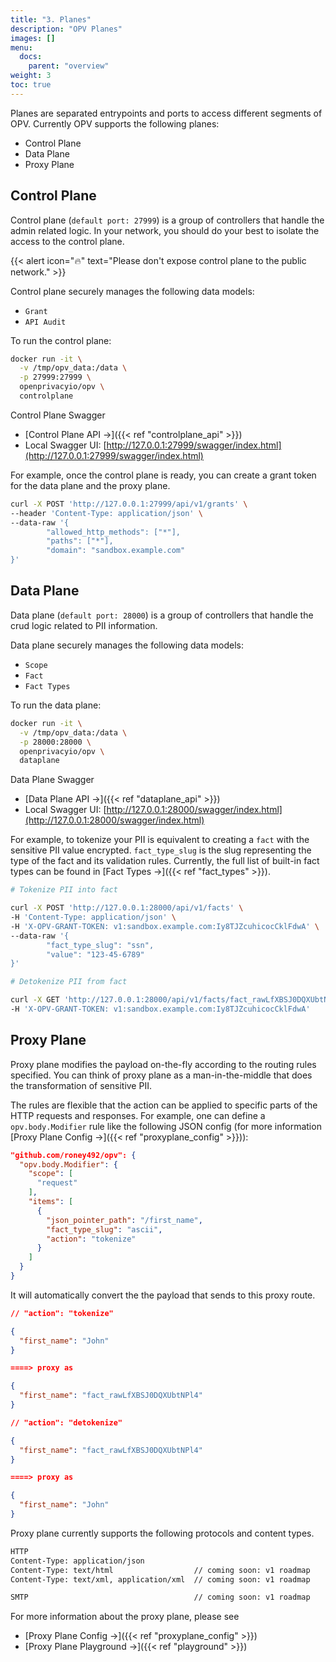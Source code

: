 ```yaml
---
title: "3. Planes"
description: "OPV Planes"
images: []
menu:
  docs:
    parent: "overview"
weight: 3
toc: true
---
```


Planes are separated entrypoints and ports to access different segments of OPV.
Currently OPV supports the following planes:

- Control Plane
- Data Plane
- Proxy Plane

## Control Plane

Control plane (`default port: 27999`) is a group of controllers that handle the admin related logic.
In your network, you should do your best to isolate the access to the control plane.

{{< alert icon="🔥️" text="Please don't expose control plane to the public network." >}}

Control plane securely manages the following data models:

- `Grant`
- `API Audit`

To run the control plane:

```sh
docker run -it \
  -v /tmp/opv_data:/data \
  -p 27999:27999 \
  openprivacyio/opv \
  controlplane
```

Control Plane Swagger

- [Control Plane API →]({{< ref "controlplane_api" >}})
- Local Swagger UI: [http://127.0.0.1:27999/swagger/index.html](http://127.0.0.1:27999/swagger/index.html)

For example, once the control plane is ready, you can create a grant token for the data plane and the proxy plane.

```sh
curl -X POST 'http://127.0.0.1:27999/api/v1/grants' \
--header 'Content-Type: application/json' \
--data-raw '{
        "allowed_http_methods": ["*"],
        "paths": ["*"],
        "domain": "sandbox.example.com"
}'
```

## Data Plane

Data plane (`default port: 28000`) is a group of controllers that handle the crud logic related to
PII information.

Data plane securely manages the following data models:

- `Scope`
- `Fact`
- `Fact Types`

To run the data plane:

```sh
docker run -it \
  -v /tmp/opv_data:/data \
  -p 28000:28000 \
  openprivacyio/opv \
  dataplane
```

Data Plane Swagger

- [Data Plane API →]({{< ref "dataplane_api" >}})
- Local Swagger UI: [http://127.0.0.1:28000/swagger/index.html](http://127.0.0.1:28000/swagger/index.html)

For example, to tokenize your PII is equivalent to creating a `fact` with the sensitive PII value encrypted.
`fact_type_slug` is the slug representing the type of the fact and its validation rules. Currently, the full list of
built-in fact types can be found in [Fact Types →]({{< ref "fact_types" >}}).

```sh
# Tokenize PII into fact

curl -X POST 'http://127.0.0.1:28000/api/v1/facts' \
-H 'Content-Type: application/json' \
-H 'X-OPV-GRANT-TOKEN: v1:sandbox.example.com:Iy8TJZcuhicocCklFdwA' \
--data-raw '{
        "fact_type_slug": "ssn",
        "value": "123-45-6789"
}'
```

```sh
# Detokenize PII from fact

curl -X GET 'http://127.0.0.1:28000/api/v1/facts/fact_rawLfXBSJ0DQXUbtNPl4' \
-H 'X-OPV-GRANT-TOKEN: v1:sandbox.example.com:Iy8TJZcuhicocCklFdwA'
```

## Proxy Plane

Proxy plane modifies the payload on-the-fly according to the routing rules specified.
You can think of proxy plane as a man-in-the-middle that does the transformation of
sensitive PII.

The rules are flexible that the action can be applied to specific parts of the HTTP
requests and responses. For example, one can define a `opv.body.Modifier` rule like
the following JSON config (for more information [Proxy Plane Config →]({{< ref "proxyplane_config" >}})):

```json
"github.com/roney492/opv": {
  "opv.body.Modifier": {
    "scope": [
      "request"
    ],
    "items": [
      {
        "json_pointer_path": "/first_name",
        "fact_type_slug": "ascii",
        "action": "tokenize"
      }
    ]
  }
}
```

It will automatically convert the the payload that sends to this proxy route.

```json
// "action": "tokenize"

{
  "first_name": "John"
}

====> proxy as

{
  "first_name": "fact_rawLfXBSJ0DQXUbtNPl4"
}
```

```json
// "action": "detokenize"

{
  "first_name": "fact_rawLfXBSJ0DQXUbtNPl4"
}

====> proxy as

{
  "first_name": "John"
}
```

Proxy plane currently supports the following protocols and content types.

```sh
HTTP
Content-Type: application/json
Content-Type: text/html                  // coming soon: v1 roadmap
Content-Type: text/xml, application/xml  // coming soon: v1 roadmap

SMTP                                     // coming soon: v1 roadmap
```

For more information about the proxy plane, please see

- [Proxy Plane Config →]({{< ref "proxyplane_config" >}})
- [Proxy Plane Playground →]({{< ref "playground" >}})
